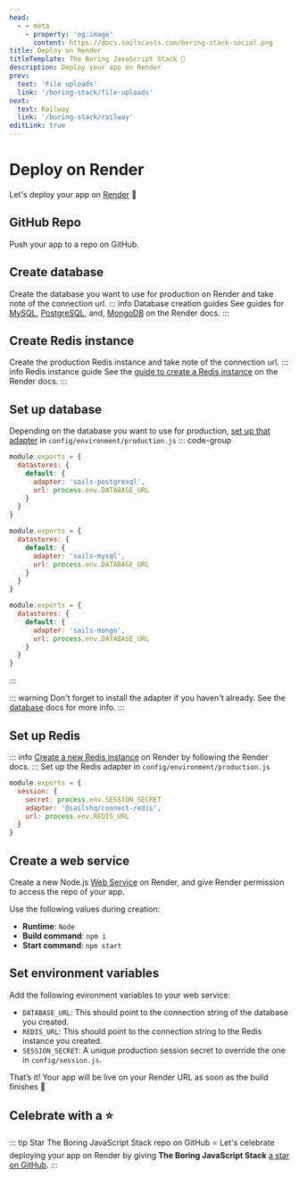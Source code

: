 ```yaml
---
head:
  - - meta
    - property: 'og:image'
      content: https://docs.sailscasts.com/boring-stack-social.png
title: Deploy on Render
titleTemplate: The Boring JavaScript Stack 🥱
description: Deploy your app on Render
prev:
  text: 'File uploads'
  link: '/boring-stack/file-uploads'
next:
  text: Railway
  link: '/boring-stack/railway'
editLink: true
---
```


# Deploy on Render

Let's deploy your app on [Render](https://render.com) :rocket:

## GitHub Repo

Push your app to a repo on GitHub.

## Create database

Create the database you want to use for production on Render and take note of the connection url.
::: info Database creation guides
See guides for [MySQL](https://docs.render.com/deploy-mysql), [PostgreSQL](https://docs.render.com/databases), and, [MongoDB](https://docs.render.com/deploy-mongodb) on the Render docs.
:::

## Create Redis instance

Create the production Redis instance and take note of the connection url.
::: info Redis instance guide
See the [guide to create a Redis instance](https://docs.render.com/redis#creating-a-redis-instance) on the Render docs.
:::

## Set up database

Depending on the database you want to use for production, [set up that adapter](/boring-stack/database) in `config/environment/production.js`
::: code-group

```js [PostgreSQL]
module.exports = {
  datastores: {
    default: {
      adapter: 'sails-postgresql',
      url: process.env.DATABASE_URL
    }
  }
}
```

```js [MySQL]
module.exports = {
  datastores: {
    default: {
      adapter: 'sails-mysql',
      url: process.env.DATABASE_URL
    }
  }
}
```

```js [MongoDB]
module.exports = {
  datastores: {
    default: {
      adapter: 'sails-mongo',
      url: process.env.DATABASE_URL
    }
  }
}
```

:::

::: warning
Don't forget to install the adapter if you haven't already. See the [database](/boring-stack/database) docs for more info.
:::

## Set up Redis

::: info
[Create a new Redis instance](https://docs.render.com/redis) on Render by following the Render docs.
:::
Set up the Redis adapter in `config/environment/production.js`

```js
module.exports = {
  session: {
    secret: process.env.SESSION_SECRET
    adapter: '@sailshq/connect-redis',
    url: process.env.REDIS_URL
  }
}
```

## Create a web service

Create a new Node.js [Web Service](https://docs.render.com/web-services) on Render, and give Render permission to access the repo of your app.

Use the following values during creation:

- **Runtime**: `Node`
- **Build command**: `npm i`
- **Start command**: `npm start`

## Set environment variables

Add the following evironment variables to your web service:

- `DATABASE_URL`: This should point to the connection string of the database you created.
- `REDIS_URL`: This should point to the connection string to the Redis instance you created.
- `SESSION_SECRET`: A unique production session secret to override the one in `config/session.js`.

That’s it! Your app will be live on your Render URL as soon as the build finishes :tada:

## Celebrate with a :star:

::: tip Star The Boring JavaScript Stack repo on GitHub :star:
Let's celebrate deploying your app on Render by giving **The Boring JavaScript Stack** [a star on GitHub](https://github.com/sailscastshq/boring-stack).
:::
